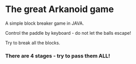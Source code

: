 # The great Arkanoid game

A simple block breaker game in JAVA.

Control the paddle by keyboard - do not let the balls escape!

Try to break all the blocks.

### There are 4 stages - try to pass them ALL! 
